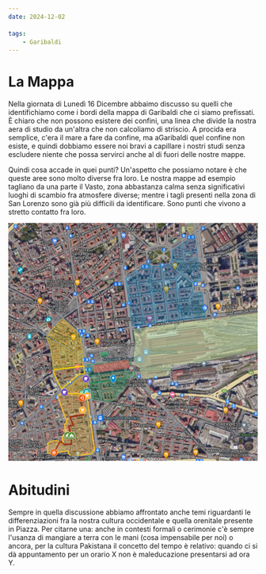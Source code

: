 ```yaml
---
date: 2024-12-02

tags:
    - Garibaldi
---
```


# La Mappa

Nella giornata di Lunedì 16 Dicembre abbaimo discusso su quelli che identifichiamo come i bordi della mappa di Garibaldi che ci siamo prefissati. È chiaro che non possono esistere dei confini, una linea che divide la nostra aera di studio da un'altra che non calcoliamo di striscio. A procida era semplice, c'era il mare a fare da confine, ma aGaribaldi quel confine non esiste, e quindi dobbiamo essere noi bravi a capillare i nostri studi senza escludere niente che possa servirci anche al di fuori delle nostre mappe.

Quindi cosa accade in quei punti? Un'aspetto che possiamo notare è che queste aree sono molto diverse fra loro. Le nostra mappe ad esempio tagliano da una parte il Vasto, zona abbastanza calma senza significativi luoghi di scambio fra atmosfere diverse; mentre i tagli presenti nella zona di San Lorenzo sono già più difficili da identificare. Sono punti che vivono a stretto contatto fra loro.

![mappa](aba.png)

# Abitudini

Sempre in quella discussione abbiamo affrontato anche temi riguardanti le differenziazioni fra la nostra cultura occidentale e quella orenitale presente in Piazza. Per citarne una: anche in contesti formali o cerimonie c'è sempre l'usanza di mangiare a terra con le mani (cosa impensabile per noi) o ancora, per la cultura Pakistana il concetto del tempo è relativo: quando ci si dà appuntamento per un orario X non è maleducazione presentarsi ad ora Y.